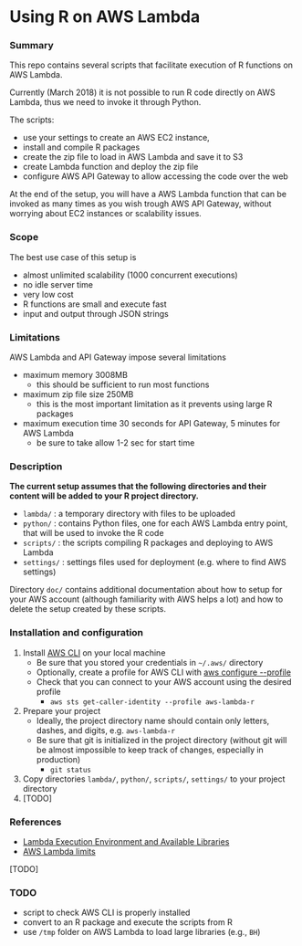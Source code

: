 # Using R on AWS Lambda

### Summary

This repo contains several scripts that facilitate execution of R functions on 
AWS Lambda.

Currently (March 2018) it is not possible to run R code directly on AWS Lambda,
thus we need to invoke it through Python.

The scripts:

- use your settings to create an AWS EC2 instance, 
- install and compile R packages
- create the zip file to load in AWS Lambda and save it to S3
- create Lambda function and deploy the zip file
- configure AWS API Gateway to allow accessing the code over the web

At the end of the setup, you will have a AWS Lambda function that can be invoked
as many times as you wish trough AWS API Gateway, without worrying about EC2 instances or scalability issues.


### Scope

The best use case of this setup is 

- almost unlimited scalability (1000 concurrent executions)
- no idle server time 
- very low cost
- R functions are small and execute fast
- input and output through JSON strings


### Limitations

AWS Lambda and API Gateway impose several limitations

- maximum memory 3008MB 
    + this should be sufficient to run most functions
- maximum zip file size 250MB 
    + this is the most important limitation as it prevents using large R packages
- maximum execution time 30 seconds for API Gateway, 5 minutes for AWS Lambda
    + be sure to take allow 1-2 sec for start time


### Description

**The current setup assumes that the following directories and their content
will be added to your R project directory.**

- `lambda/` : a temporary directory with files to be uploaded
- `python/` : contains Python files, one for each AWS Lambda entry point, 
that will be used to invoke the R code
- `scripts/` : the scripts compiling R packages and deploying to AWS Lambda
- `settings/` : settings files used for deployment (e.g. where to find AWS settings)

Directory `doc/` contains additional documentation about how to setup for your AWS
account (although familiarity with AWS helps a lot) and how to delete the setup created by these scripts.



### Installation and configuration

1. Install [AWS CLI](https://aws.amazon.com/cli/) on your local machine
    + Be sure that you stored your credentials in `~/.aws/` directory
    + Optionally, create a profile for AWS CLI with [aws configure --profile](https://docs.aws.amazon.com/cli/latest/userguide/cli-chap-getting-started.html)
    + Check that you can connect to your AWS account using the desired profile
        + `aws sts get-caller-identity --profile aws-lambda-r`
2. Prepare your project
    + Ideally, the project directory name should contain only letters, dashes, and digits, e.g. `aws-lambda-r`
    + Be sure that git is initialized in the project directory (without git will be almost impossible to keep track of changes, especially in production)
        + `git status`
3. Copy directories `lambda/`, `python/`, `scripts/`, `settings/` to your project directory
4. [TODO]


### References

- [Lambda Execution Environment and Available Libraries](https://docs.aws.amazon.com/lambda/latest/dg/current-supported-versions.html)
- [AWS Lambda limits](https://docs.aws.amazon.com/lambda/latest/dg/limits.html)

[TODO]



### TODO

- script to check AWS CLI is properly installed
- convert to an R package and execute the scripts from R
- use `/tmp` folder on AWS Lambda to load large libraries (e.g., `BH`)
